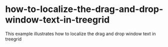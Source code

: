 # how-to-localize-the-drag-and-drop-window-text-in-treegrid
This example illustrates how to localize the drag and drop window text in treegrid
